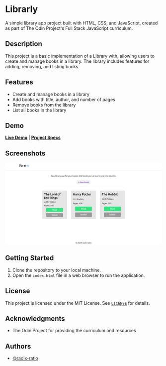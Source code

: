 # Librarly


A simple library app project built with HTML, CSS, and JavaScript, created as part of The Odin Project's Full Stack JavaScript curriculum.

## Description

This project is a basic implementation of a Library with, allowing users to create and manage books in a library. The library includes features for adding, removing, and listing books.

## Features

* Create and manage books in a library
* Add books with title, author, and number of pages 
* Remove books from the library
* List all books in the library

## Demo

[**Live Demo**](https://radix-ratio.github.io/librarly) | [**Project Specs**](https://www.theodinproject.com/lessons/node-path-javascript-library)

## Screenshots

![App Screenshot](img/app-screen.png)

## Getting Started

1. Clone the repository to your local machine.
2. Open the `index.html` file in a web browser to run the application.

## License

This project is licensed under the MIT License. See [`LICENSE`](https://choosealicense.com/licenses/mit/) for details.

## Acknowledgments

- The Odin Project for providing the curriculum and resources

## Authors

- [@radix-ratio](https://www.github.com/radix-ratio)
